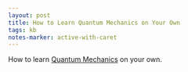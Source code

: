 ```yaml
---
layout: post
title: How to Learn Quantum Mechanics on Your Own
tags: kb
notes-marker: active-with-caret
---
```

How to learn [Quantum Mechanics](https://lookingglassuniver.wixsite.com/blog/post/how-to-learn-quantum-mechanics-on-your-own) on your own.